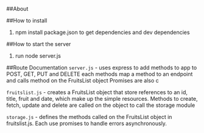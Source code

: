 ##About

##How to install
1. npm install package.json to get dependencies and dev dependencies

##How to start the server
1. run node server.js

##Route Documentation
`server.js` - uses express to add methods to app to POST, GET, PUT and DELETE
each methods map a method to an endpoint and calls method on the FruitsList object
Promises are also c

`fruitslist.js` - creates a FruitsList object that store references to an id, title, fruit and date, which make up the simple resources. Methods to create, fetch, update and delete are called on the object to call the storage module

`storage.js` - defines the methods called on the FruitsList object in  fruitslist.js. Each use promises to handle errors asynchronously.
